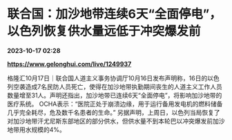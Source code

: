 # 联合国：加沙地带连续6天“全面停电”，以色列恢复供水量远低于冲突爆发前

**2023-10-17 02:28**

**https://www.gelonghui.com/live/1249937**

格隆汇10月17日｜联合国人道主义事务协调厅10月16日发布声明称，16日的以色列空袭造成7名民防人员死亡，使得在加沙地带执勤期间丧生的人道主义工作人员数量增至31人。声明还指出，加沙地带已连续6天“全面停电”，将影响加沙地带的医疗系统。 OCHA表示：“医院正处于崩溃边缘，用于运行备用发电机的燃料储备几乎完全耗尽，危及数千名患者的生命。” 另据声明，上周日，以色列当局恢复了对加沙地带汗尤尼斯东部地区的部分供水，但供水量不到本轮巴以冲突爆发前加沙地带用水规模的4%。